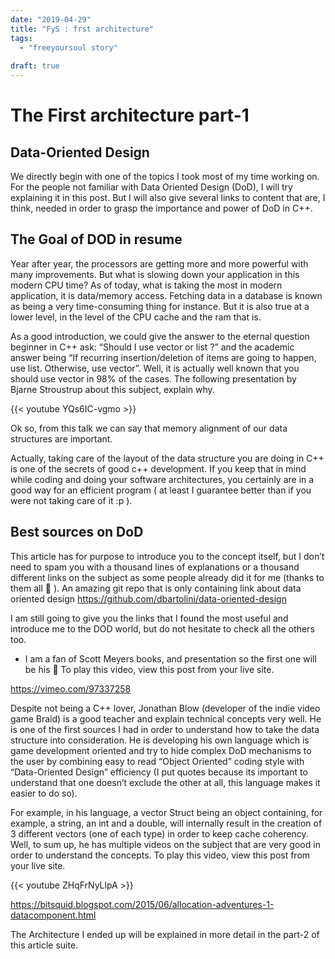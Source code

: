 ```yaml
---
date: "2019-04-29"
title: "FyS : frst architecture"
tags:
  - "freeyoursoul story"
  
draft: true
---
```


# The First architecture part-1

## Data-Oriented Design

We directly begin with one of the topics I took most of my time working on. For the people not familiar with Data Oriented Design (DoD), I will try explaining it in this post. But I will also give several links to content that are, I think, needed in order to grasp the importance and power of DoD in C++.


## The Goal of DOD in resume

Year after year, the processors are getting more and more powerful with many improvements.
But what is slowing down your application in this modern CPU time?
As of today, what is taking the most in modern application, it is data/memory access. Fetching data in a database is known as being a very time-consuming thing for instance. But it is also true at a lower level, in the level of the CPU cache and the ram that is.

As a good introduction, we could give the answer to the eternal question beginner in C++ ask: “Should I use vector or list ?” and the academic answer being “If recurring insertion/deletion of items are going to happen, use list. Otherwise, use vector”. Well, it is actually well known that you should use vector in 98% of the cases.
The following presentation by Bjarne Stroustrup about this subject, explain why.

{{< youtube YQs6IC-vgmo >}}


Ok so, from this talk we can say that memory alignment of our data structures are important.

Actually, taking care of the layout of the data structure you are doing in C++ is one of the secrets of good c++ development.
If you keep that in mind while coding and doing your software architectures, you certainly are in a good way for an efficient program ( at least I guarantee better than if you were not taking care of it :p ).

## Best sources on DoD

This article has for purpose to introduce you to the concept itself, but I don’t need to spam you with a thousand lines of explanations or a thousand different links on the subject as some people already did it for me (thanks to them all 🙂 ).
An amazing git repo that is only containing link about data oriented design
https://github.com/dbartolini/data-oriented-design

I am still going to give you the links that I found the most useful and introduce me to the DOD world, but do not hesitate to check all the others too.

* I am a fan of Scott Meyers books, and presentation so the first one will be his 🙂
To play this video, view this post from your live site.

https://vimeo.com/97337258


Despite not being a C++ lover, Jonathan Blow (developer of the indie video game Braid) is a good teacher and explain technical concepts very well. He is one of the first sources I had in order to understand how to take the data structure into consideration.
He is developing his own language which is game development oriented and try to hide complex DoD mechanisms to the user by combining easy to read “Object Oriented” coding style with “Data-Oriented Design” efficiency (I put quotes because its important to understand that one doesn’t exclude the other at all, this language makes it easier to do so).

For example, in his language, a vector<Struct> Struct being an object containing, for example, a string, an int and a double, will internally result in the creation of 3 different vectors (one of each type) in order to keep cache coherency. Well, to sum up, he has multiple videos on the subject that are very good in order to understand the concepts.
To play this video, view this post from your live site.

{{< youtube ZHqFrNyLlpA >}}


https://bitsquid.blogspot.com/2015/06/allocation-adventures-1-datacomponent.html

The Architecture I ended up will be explained in more detail in the part-2 of this article suite.

